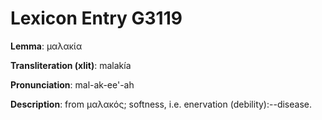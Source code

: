 # Lexicon Entry G3119

**Lemma**: μαλακία

**Transliteration (xlit)**: malakía

**Pronunciation**: mal-ak-ee'-ah

**Description**:
from μαλακός; softness, i.e. enervation (debility):--disease.
